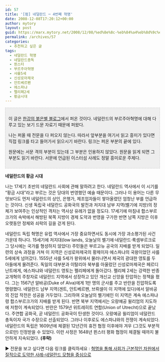 ```yaml
---
id: 57
title: '[펌] 네덜란드 ─ 4번째 혁명'
date: 2008-12-08T17:20:12+00:00
author: mytory
layout: post
guid: https://marx.mytory.net/2008/12/08/%ed%8e%8c-%eb%84%a4%eb%8d%9c%eb%9e%80%eb%93%9c-%e2%94%80-4%eb%b2%88%ec%a7%b8-%ed%98%81%eb%aa%85/
permalink: /archives/57
categories:
  - 추천하고 싶은 글
tags:
  - 네덜란드 혁명
  - 네덜란드총독
  - 뮌스터
  - 부르주아혁명
  - 샤를5세
  - 신성로마제국
  - 안트베르펜
  - 에스파냐
  - 펠리페2세
  - 황금시대
---
```

<div style="border: 1px dashed rgb(193, 193, 193); padding: 10px; background-color: rgb(238, 238, 238);" class="txc-textbox">
  <p>
    이 글은 <a title="[http://sumbolon.egloos.com]로 이동합니다." target="_blank" href="http://sumbolon.egloos.com">한강의 붉은별 블로그</a>에서 퍼온 것이다. 네덜란드의 부르주아혁명에 대해 다루고 있는 보기 드문 자료기 때문에 퍼왔다.
  </p>
  
  <p>
    나는 퍼올 때 전문을 다 퍼오지 않는다. 따라서 앞부분을 여기서 읽고 흥미가 있다면 직접 링크를 타고 들어가서 읽으시기 바란다. 링크는 퍼온 부분의 끝에 있다.
  </p>
  
  <p>
    원문에는 서문 격의 부분이 있는데 그 부분은 인용하지 않았다. 원문을 읽게 되면 그 부분도 읽기 바란다. 서문에 언급된 이스터섬 사례도 정말 흥미로운 주제다.
  </p>
</div>

<span style="font-weight: bold;">네덜란드의 황금 시대</span>

나는 17세기 초반의 네덜란드 사회에 관해 말하려고 한다. 네덜란드 역사에서 이 시기를 “황금 시대”라고 부르는 것은 당대의 번영했던 예술 때문이다. 그러나 이 용어는 다른 무엇보다도 먼저 네덜란드의 상인, 은행가, 제조업자들이 쌓아올렸던 엄청난 부를 언급하는 것이다. 신생 독립국 네덜란드 공화국의 발전과 저지대 남부 지역(벨기에 지방)의 정체가 보여주는 인상적인 격차는 역사상 유례가 없을 정도다. 17세기에 마침내 합스부르크가의 속박에서 해방된 북쪽 지방이 경제 도약과 번영을 구가한 반면 남쪽 지방은 이후 오랫동안 정체와 쇠락의 길을 걷게 된다. 

네덜란드 독립 혁명은 유럽 역사에서 가장 중요하면서도 동시에 가장 과소평가된 사건 가운데 하나다. 15세기에 저지대(low lands, 오늘날의 벨기에·네덜란드·룩셈부르크로 그 당시에는 국가를 형성하지 않았다) 주민들은 부르고뉴 공국의 지배를 받게 되었다. 일련의 상속 과정을 거쳐 이 지역은 신성로마제국의 황제이자 에스파냐의 국왕이었던 샤를 5세에게 넘어갔다. 1555년 샤를 5세가 왕위에서 물러나면서 제국의 광대한 영토를 두 아들에게 물려준다. 독일의 대부분과 이탈리아 북부를 아울렀던 신성로마제국은 페르디난트에게, 에스파냐와 네덜란드 영토는 펠리페에게 돌아갔다. 펠리페 2세는 강력한 반종교개혁의 주창자로 네덜란드 지역에서 성장하고 있던 개신교 신앙을 탄압하는 정책을 폈다. 그는 1567년 알바공(Duke of Alva)에게 1만 명의 군사를 주고 반란을 진압하도록 명령했다. 네덜란드 남부 지역(겐트, 안트베르펜, 브뤼셀이 이 지역에 있다)에서 알바공의 진압 작전은 성공을 거두었다. 그리하여 오늘날의 벨기에인 이 지역은 계속 에스파냐령 합스부르크가의 지배를 받게 된다. 반면 북부 지역에서는 오랑예공 윌리엄의 지도하에 저항이 계속되었다. 반란은 1579년 위트레히트 연합(Union of Utrecht)으로 끝났다. 주연합 공화국, 곧 네덜란드 공화국이 탄생한 것이다. 오랑예공 윌리엄이 네덜란드 총독이자 국가 수장으로 선출되었다. 그러나 이후로도 에스파냐와의 전쟁이 계속되었다. 네덜란드의 독립은 1609년에 체결된 12년간의 휴전 협정 이후에야 겨우 (그것도 부분적으로만) 인정받을 수 있었다. 이런 사정은 1648년 뮌스터 평화 협정이 체결될 때까지 불안하게 지속되었다. <span style="font-weight: bold;">(후략)</span> 

▶ 전문을 보고 싶다면 다음 링크를 클릭하세요 : <a title="[http://sumbolon.egloos.com/4003390]로 이동합니다." target="_blank" href="http://sumbolon.egloos.com/4003390">혁명을 통해 사회가 근본적인 차원에서 질적으로 도약한 사례&#8211;네덜란드 모형을 중심으로</a>